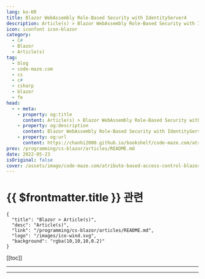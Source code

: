 ```yaml
---
lang: ko-KR
title: Blazor WebAssembly Role-Based Security with IdentityServer4
description: Article(s) > Blazor WebAssembly Role-Based Security with IdentityServer4
icon: iconfont icon-blazor
category: 
  - C#
  - Blazor
  - Article(s)
tag: 
  - blog
  - code-maze.com
  - cs
  - c#
  - csharp
  - blazor
  - fe
head:  
  - - meta:
    - property: og:title
      content: Article(s) > Blazor WebAssembly Role-Based Security with IdentityServer4
    - property: og:description
      content: Blazor WebAssembly Role-Based Security with IdentityServer4
    - property: og:url
      content: https://chanhi2000.github.io/bookshelf/code-maze.com/atribute-based-access-control-blazor-webassembly-identityserver4.html
prev: /programming/cs-blazor/articles/README.md
date: 2022-05-23
isOriginal: false
cover: /assets/image/code-maze.com/atribute-based-access-control-blazor-webassembly-identityserver4/banner.png
---
```


# {{ $frontmatter.title }} 관련

```component VPCard
{
  "title": "Blazor > Article(s)",
  "desc": "Article(s)",
  "link": "/programming/cs-blazor/articles/README.md",
  "logo": "/images/ico-wind.svg",
  "background": "rgba(10,10,10,0.2)"
}
```

[[toc]]

---

<SiteInfo
  name="Blazor WebAssembly Role-Based Security with IdentityServer4"
  desc="Let's learn how to implement Attribute-based access control by using policies and claims to protect our API and client applications."
  url="https://code-maze.com/atribute-based-access-control-blazor-webassembly-identityserver4/"
  logo="/assets/image/code-maze.com/favicon.png"
  preview="/assets/image/code-maze.com/atribute-based-access-control-blazor-webassembly-identityserver4/banner.png"/>

<!-- TODO: 작성 -->

---

<TagLinks />